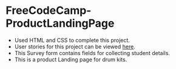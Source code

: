 # FreeCodeCamp-ProductLandingPage

- Used HTML and CSS to complete this project.
- User stories for this project can be viewed [here](https://www.freecodecamp.org/learn/responsive-web-design/responsive-web-design-projects/build-a-product-landing-page).
- This Survey form contains fields for collecting student details.
- This is a product Landing page for drum kits.
